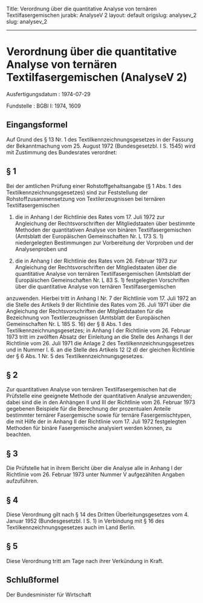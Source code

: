 Title: Verordnung über die quantitative Analyse von ternären Textilfasergemischen
jurabk: AnalyseV 2
layout: default
origslug: analysev_2
slug: analysev_2

---

# Verordnung über die quantitative Analyse von ternären Textilfasergemischen (AnalyseV 2)

Ausfertigungsdatum
:   1974-07-29

Fundstelle
:   BGBl I: 1974, 1609



## Eingangsformel

Auf Grund des § 13 Nr. 1 des Textilkennzeichnungsgesetzes in der
Fassung der Bekanntmachung vom 25. August 1972 (Bundesgesetzbl. I S.
1545) wird mit Zustimmung des Bundesrates verordnet:


## § 1

Bei der amtlichen Prüfung einer Rohstoffgehaltsangabe (§ 1 Abs. 1 des
Textilkennzeichnungsgesetzes) sind zur Feststellung der
Rohstoffzusammensetzung von Textilerzeugnissen bei ternären
Textilfasergemischen

1.  die in Anhang I der Richtlinie des Rates vom 17. Juli 1972 zur
    Angleichung der Rechtsvorschriften der Mitgliedstaaten über bestimmte
    Methoden der quantitativen Analyse von binären Textilfasergemischen
    (Amtsblatt der Europäischen Gemeinschaften Nr. L 173 S. 1)
    niedergelegten Bestimmungen zur Vorbereitung der Vorproben und der
    Analysenproben und


2.  die in Anhang I der Richtlinie des Rates vom 26. Februar 1973 zur
    Angleichung der Rechtsvorschriften der Mitgliedstaaten über die
    quantitative Analyse von ternären Textilfasergemischen (Amtsblatt der
    Europäischen Gemeinschaften Nr. L 83 S. 1) festgelegten Vorschriften
    über die quantitative Analyse von ternären Textilfasergemischen



anzuwenden. Hierbei tritt in Anhang I Nr. 7 der Richtlinie vom 17.
Juli 1972 an die Stelle des Artikels 9 der Richtlinie des Rates vom
26\. Juli 1971 über die Angleichung der Rechtsvorschriften der
Mitgliedstaaten für die Bezeichnung von Textilerzeugnissen (Amtsblatt
der Europäischen Gemeinschaften Nr. L 185 S. 16) der § 8 Abs. 1 des
Textilkennzeichnungsgesetzes; in Anhang I der Richtlinie vom 26.
Februar 1973 tritt im zwölften Absatz der Einleitung an die Stelle des
Anhangs II der Richtlinie vom 26. Juli 1971 die Anlage 2 des
Textilkennzeichnungsgesetzes und in Nummer I. 6. an die Stelle des
Artikels 12 (2 d) der gleichen Richtlinie der § 6 Abs. 1
Nr. 5              des Textilkennzeichnungsgesetzes.


## § 2

Zur quantitativen Analyse von ternären Textilfasergemischen hat die
Prüfstelle eine geeignete Methode der quantitativen Analyse
anzuwenden; dabei sind die in den Anhängen II und III der Richtlinie
vom 26. Februar 1973 gegebenen Beispiele für die Berechnung der
prozentualen Anteile bestimmter ternärer Fasergemische sowie für
ternäre Fasergemischtypen, die mit Hilfe der in Anhang II der
Richtlinie vom 17. Juli 1972 festgelegten Methoden für binäre
Fasergemische analysiert werden können, zu beachten.


## § 3

Die Prüfstelle hat in ihrem Bericht über die Analyse alle in Anhang I
der Richtlinie vom 26. Februar 1973 unter Nummer V aufgezählten
Angaben aufzuführen.


## § 4

Diese Verordnung gilt nach § 14 des Dritten Überleitungsgesetzes vom
4\. Januar 1952 (Bundesgesetzbl. I S. 1) in Verbindung mit § 16 des
Textilkennzeichnungsgesetzes auch im Land Berlin.


## § 5

Diese Verordnung tritt am Tage nach ihrer Verkündung in Kraft.


## Schlußformel

Der Bundesminister für Wirtschaft

